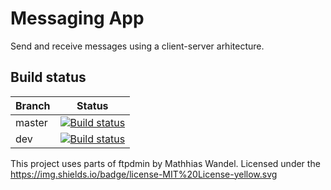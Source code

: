 # Messaging App

Send and receive messages using a client-server arhitecture.

## Build status
|Branch|Status|
|--|--|
|master|[![Build status](https://ci.appveyor.com/api/projects/status/99hi3rppg2v1v3q8/branch/master?retina=true)](https://ci.appveyor.com/project/Molizo/messageapp/branch/master)|
|dev|[![Build status](https://ci.appveyor.com/api/projects/status/99hi3rppg2v1v3q8/branch/dev?retina=true)](https://ci.appveyor.com/project/Molizo/messageapp/branch/dev)|

This project uses parts of ftpdmin by Mathhias Wandel.
Licensed under the https://img.shields.io/badge/license-MIT%20License-yellow.svg
